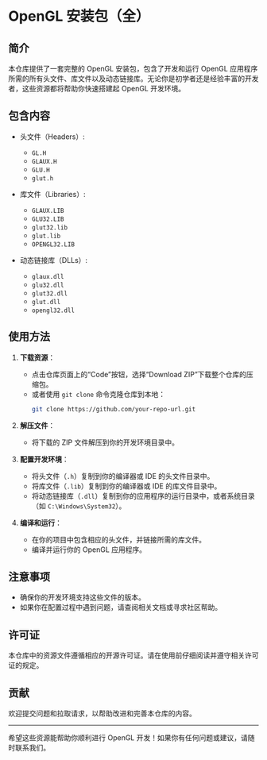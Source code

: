 # OpenGL 安装包（全）

## 简介

本仓库提供了一套完整的 OpenGL 安装包，包含了开发和运行 OpenGL 应用程序所需的所有头文件、库文件以及动态链接库。无论你是初学者还是经验丰富的开发者，这些资源都将帮助你快速搭建起 OpenGL 开发环境。

## 包含内容

- 头文件（Headers）:
  - `GL.H`
  - `GLAUX.H`
  - `GLU.H`
  - `glut.h`

- 库文件（Libraries）:
  - `GLAUX.LIB`
  - `GLU32.LIB`
  - `glut32.lib`
  - `glut.lib`
  - `OPENGL32.LIB`

- 动态链接库（DLLs）:
  - `glaux.dll`
  - `glu32.dll`
  - `glut32.dll`
  - `glut.dll`
  - `opengl32.dll`

## 使用方法

1. **下载资源**：
   - 点击仓库页面上的“Code”按钮，选择“Download ZIP”下载整个仓库的压缩包。
   - 或者使用 `git clone` 命令克隆仓库到本地：
     ```sh
     git clone https://github.com/your-repo-url.git
     ```

2. **解压文件**：
   - 将下载的 ZIP 文件解压到你的开发环境目录中。

3. **配置开发环境**：
   - 将头文件（`.h`）复制到你的编译器或 IDE 的头文件目录中。
   - 将库文件（`.lib`）复制到你的编译器或 IDE 的库文件目录中。
   - 将动态链接库（`.dll`）复制到你的应用程序的运行目录中，或者系统目录（如 `C:\Windows\System32`）。

4. **编译和运行**：
   - 在你的项目中包含相应的头文件，并链接所需的库文件。
   - 编译并运行你的 OpenGL 应用程序。

## 注意事项

- 确保你的开发环境支持这些文件的版本。
- 如果你在配置过程中遇到问题，请查阅相关文档或寻求社区帮助。

## 许可证

本仓库中的资源文件遵循相应的开源许可证。请在使用前仔细阅读并遵守相关许可证的规定。

## 贡献

欢迎提交问题和拉取请求，以帮助改进和完善本仓库的内容。

---

希望这些资源能帮助你顺利进行 OpenGL 开发！如果你有任何问题或建议，请随时联系我们。